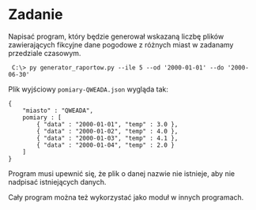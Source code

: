 # Zadanie

Napisać program, który będzie generował wskazaną liczbę plików zawierających fikcyjne dane pogodowe z różnych miast w zadanamy przedziale czasowym.

```
 C:\> py generator_raportow.py --ile 5 --od '2000-01-01' --do '2000-06-30'
```

Plik wyjściowy `pomiary-QWEADA.json` wygląda tak:
```
{
    "miasto" : "QWEADA",
    pomiary : [
        { "data" : "2000-01-01", "temp" : 3.0 },
        { "data" : "2000-01-02", "temp" : 4.0 },
        { "data" : "2000-01-03", "temp" : 4.1 },
        { "data" : "2000-01-04", "temp" : 2.0 }
    ]
}
``` 

Program musi upewnić się, że plik o danej nazwie nie istnieje, aby nie nadpisać istniejących danych.

Cały program można też wykorzystać jako moduł w innych programach.
